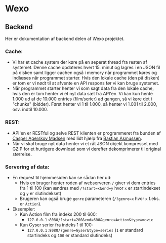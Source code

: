 # Wexo

## Backend
Her er dokumentation af backend delen af Wexo projektet.

### Cache:
- Vi har et cache system der køre på en seperat thread fra resten af systemet.
  Denne cache opdateres hvert 15. minut og lagres i en JSON fil på disken samt ligger cachen også i memory når programmet køres og indlæses når programmet starter.
  Hvis den lokale cache (den på disken) er tom er vi nødt til at afvente en API respons før vi kan bruge systemet.
- Når programmet starter henter vi som sagt data fra den lokale cache, hvis den er tom henter vi et nyt data sæt fra API'en. Vi kan kun hente 1.000 ud af de 10.000 entries (film/serier) ad gangen, så vi køre det i "chunks" (bidder). Først henter vi 1 til 1.000, så henter vi 1.001 til 2.000, osv. indtil 10.000.

### REST:
- API'en er RESTful og selve REST klienten er programmeret fra bunden af [Casper Agerskov Madsen](https://github.com/consoleBeep) med lidt hjælp fra [Bastian Asmussen](https://github.com/BastianAsmussen).
- Når vi skal bruge nyt data henter vi et råt JSON objekt kompresset med GZIP for et hurtigere download som vi derefter dekomprimerer til original størrelse.

### Servering af data:
- En request til hjemmesiden kan se sådan her ud:
    - Hvis en bruger henter roden af webserveren `/` giver vi dem entries fra 1 til 100 (kan ændres med `/?start=x&end=y` hvor `x` er startindekset og `y` er slutindekset)
    - Brugeren kan også bruge `genre` parameteren (`/?genre=x` hvor `x` f.eks. er `Action`).
- Eksempler:
    - Kun Action film fra indeks 200 til 600:
        - `127.0.0.1:8080/?start=200&end=600&genre=Action&type=movie`
    - Kun Gyser serier fra indeks 1 til 100:
        - `127.0.0.1:8080/?genre=Gyser&type=series` (`1` er standard startindeks og `100` er standard slutindeks)